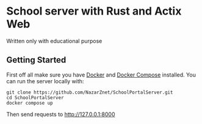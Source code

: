 # School server with Rust and Actix Web

Written only with educational purpose

## Getting Started
First off all make sure you have [Docker](https://www.docker.com/) and [Docker Compose](https://docs.docker.com/compose/) installed. You can run the server locally with:
```
git clone https://github.com/NazarZnet/SchoolPortalServer.git
cd SchoolPortalServer
docker compose up
```
Then send requests to http://127.0.0.1:8000






